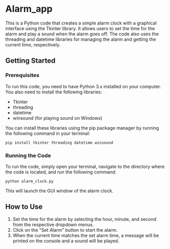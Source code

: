 # Alarm_app

This is a Python code that creates a simple alarm clock with a graphical interface using the Tkinter library. It allows users to set the time for the alarm and play a sound when the alarm goes off. The code also uses the threading and datetime libraries for managing the alarm and getting the current time, respectively.

## Getting Started
### Prerequisites
To run this code, you need to have Python 3.x installed on your computer. You also need to install the following libraries:

- Tkinter
- threading
- datetime
- winsound (for playing sound on Windows)

You can install these libraries using the pip package manager by running the following command in your terminal:

```Terminal
pip install tkinter threading datetime winsound
```

### Running the Code
To run the code, simply open your terminal, navigate to the directory where the code is located, and run the following command:

```Terminal
python alarm_clock.py
```
This will launch the GUI window of the alarm clock.

## How to Use

1. Set the time for the alarm by selecting the hour, minute, and second from the respective dropdown menus.
2. Click on the "Set Alarm" button to start the alarm.
3. When the current time matches the set alarm time, a message will be printed on the console and a sound will be played.
